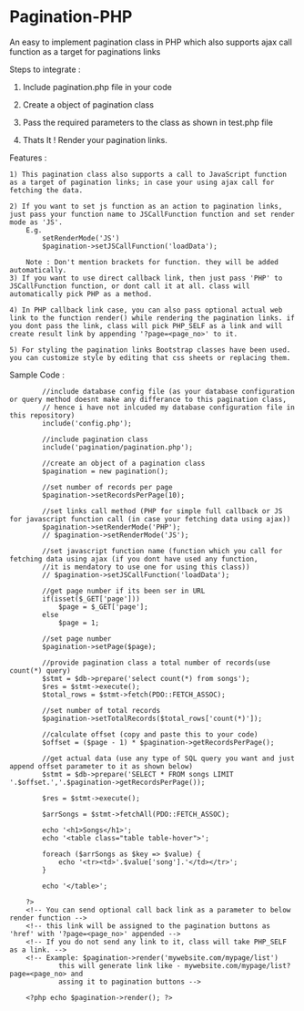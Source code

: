 # Pagination-PHP
An easy to implement pagination class in PHP which also supports ajax call function as a target for paginations links  

Steps to integrate :
1) Include pagination.php file in your code

2) Create a object of pagination class

3) Pass the required parameters to the class as shown in test.php file

4) Thats It ! Render your pagination links.

Features : 

	1) This pagination class also supports a call to JavaScript function as a target of pagination links; in case your using ajax call for fetching the data.
	
	2) If you want to set js function as an action to pagination links, just pass your function name to JSCallFunction function and set render mode as 'JS'.
		E.g. 
			setRenderMode('JS')
			$pagination->setJSCallFunction('loadData');

		Note : Don't mention brackets for function. they will be added automatically.
	3) If you want to use direct callback link, then just pass 'PHP' to JSCallFunction function, or dont call it at all. class will automatically pick PHP as a method.

	4) In PHP callback link case, you can also pass optional actual web link to the function render() while rendering the pagination links. if you dont pass the link, class will pick PHP_SELF as a link and will create result link by appending '?page=<page_no>' to it.

	5) For styling the pagination links Bootstrap classes have been used. you can customize style by editing that css sheets or replacing them.		
		
Sample Code :

			//include database config file (as your database configuration or query method doesnt make any differance to this pagination class,
			// hence i have not inlcuded my database configuration file in this repository)
			include('config.php');

			//include pagination class
			include('pagination/pagination.php');

			//create an object of a pagination class
			$pagination = new pagination();

			//set number of records per page
			$pagination->setRecordsPerPage(10);

			//set links call method (PHP for simple full callback or JS for javascript function call (in case your fetching data using ajax))
			$pagination->setRenderMode('PHP');
			// $pagination->setRenderMode('JS');

			//set javascript function name (function which you call for fetching data using ajax (if you dont have used any function, 
			//it is mendatory to use one for using this class))
			// $pagination->setJSCallFunction('loadData');

			//get page number if its been ser in URL 
			if(isset($_GET['page']))
				$page = $_GET['page'];
			else
				$page = 1;

			//set page number
			$pagination->setPage($page);

			//provide pagination class a total number of records(use count(*) query)
			$stmt = $db->prepare('select count(*) from songs');
			$res = $stmt->execute();
			$total_rows = $stmt->fetch(PDO::FETCH_ASSOC);

			//set number of total records
			$pagination->setTotalRecords($total_rows['count(*)']);

			//calculate offset (copy and paste this to your code)
			$offset = ($page - 1) * $pagination->getRecordsPerPage();

			//get actual data (use any type of SQL query you want and just append offset parameter to it as shown below)
			$stmt = $db->prepare('SELECT * FROM songs LIMIT '.$offset.','.$pagination->getRecordsPerPage());

			$res = $stmt->execute();

			$arrSongs = $stmt->fetchAll(PDO::FETCH_ASSOC);

			echo '<h1>Songs</h1>';
			echo '<table class="table table-hover">';

			foreach ($arrSongs as $key => $value) {
				echo '<tr><td>'.$value['song'].'</td></tr>';
			}

			echo '</table>';

		?>
		<!-- You can send optional call back link as a parameter to below render function -->
		<!-- this link will be assigned to the pagination buttons as 'href' with '?page=<page_no>' appended -->
		<!-- If you do not send any link to it, class will take PHP_SELF as a link. -->
		<!-- Example: $pagination->render('mywebsite.com/mypage/list') 
				this will generate link like - mywebsite.com/mypage/list?page=<page_no> and
				assing it to pagination buttons -->
				 
		<?php echo $pagination->render(); ?>